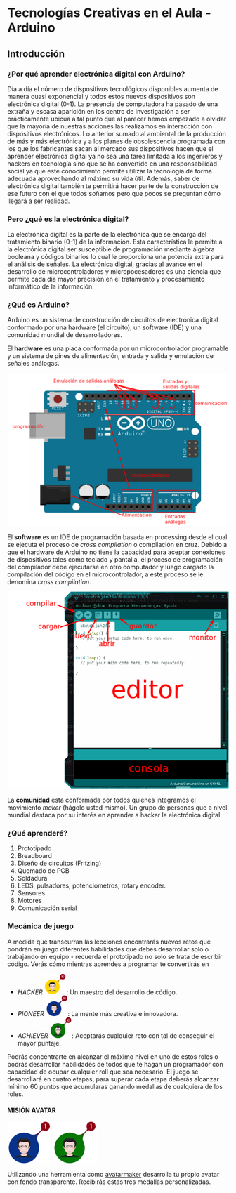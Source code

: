 # Tecnologías Creativas en el Aula - Arduino

## Introducción

### ¿Por qué aprender electrónica digital con Arduino?

Día a día el número de dispositivos tecnológicos disponibles aumenta de manera quasi exponencial y todos estos nuevos dispositivos son electrónica digital (0-1). La presencia de computadora ha pasado de una extraña y escasa aparición en los centro de investigación a ser prácticamente ubicua a tal punto que al parecer hemos empezado a olvidar que la mayoría de nuestras acciones las realizamos en interacción con dispositivos electrónicos. Lo anterior sumado al ambiental de la producción de más y más electrónica y a los planes de obsolescencia programada con los que los fabricantes sacan al mercado sus dispositivos hacen que el aprender electrónica digital ya no sea una tarea limitada a los ingenieros y hackers en tecnología sino que se ha convertido en una responsabilidad social ya que este conocimiento permite utilizar la tecnología de forma adecuada aprovechando al máximo su vida útil. Además, saber de electrónica digital también te permitirá hacer parte de la construcción de ese futuro con el que todos soñamos pero que pocos se preguntan cómo llegará a ser realidad.

### Pero ¿qué es la electrónica digital?

La electrónica digital es la parte de la electrónica que se encarga del tratamiento binario (0-1) de la información. Esta característica le permite a la electrónica digital ser susceptible de programación mediante álgebra booleana y códigos binarios lo cual le proporciona una potencia extra para el análisis de señales. La electrónica digital, gracias al avance en el desarrollo de microcontroladores y micropocesadores es una ciencia que permite cada dia mayor precisión en el tratamiento y procesamiento informático de la información.

### ¿Qué es Arduino?

Arduino es un sistema de construcción de circuitos de electrónica digital conformado por una hardware (el circuito), un software (IDE) y una comunidad mundial de desarrolladores.

El **hardware** es una placa conformada por un microcontrolador programable y un sistema de pines de alimentación, entrada y salida y emulación de señales análogas.

<img src="./images/arduinoUno.png">

El **software** es un IDE de programación basada en processing desde el cual se ejecuta el proceso de _cross compilation_ o compilación en cruz. Debido a que el hardware de Arduino no tiene la capacidad para aceptar conexiones de dispositivos tales como teclado y pantalla, el proceso de programación del compilador debe ejecutarse en otro computador y luego cargado la compilación del código en el microcontrolador, a este proceso se le denomina _cross compilation_.

<img src="./images/arduinoIDE.png">

La **comunidad** esta conformada por todos quienes integramos el movimiento _maker_ (hágolo usted mismo). Un grupo de personas que a nivel mundial destaca por su interés en aprender a hackar la electrónica digital.

### ¿Qué aprenderé?

1. Prototipado
  1. Breadboard
  2. Diseño de circuitos (Fritzing)
  3. Quemado de PCB
  4. Soldadura
2. LEDS, pulsadores, potenciometros, rotary encoder.
3. Sensores
4. Motores
5. Comunicación serial

### Mecánica de juego

A medida que transcurran las lecciones encontrarás nuevos retos que pondrán en juego diferentes habilidades que debes desarrollar solo o trabajando en equipo - recuerda el prototipado no solo se trata de escribir código. Verás cómo mientras aprendes a programar te convertirás en
- _HACKER_ <img src="./images/medalHacker_10.png" width="50"/>: Un maestro del desarrollo de código.
- _PIONEER_ <img src="./images/medalPioneer_10.png" width="50"/>: La mente más creativa e innovadora.
- _ACHIEVER_ <img src="./images/medalAchiever_10.png" width="50"/>: Aceptarás cualquier reto con tal de conseguir el mayor puntaje.

Podrás concentrarte en alcanzar el máximo nivel en uno de estos roles o podrás desarrollar habilidades de todos que te hagan un programador con capacidad de ocupar cualquier roll que sea necesario. El juego se desarrollará en cuatro etapas, para superar cada etapa deberás alcanzar mínimo 60 puntos que acumularas ganando medallas de cualquiera de los roles.

#### MISIÓN AVATAR
<img src="./images/medalPioneer_1.png" width="100"/>
<img src="./images/medalAchiever_1.png" width="100"/>

Utilizando una herramienta como [avatarmaker][1] desarrolla tu propio avatar con fondo transparente. Recibirás estas tres medallas personalizadas.

[1]: http://avatarmaker.com/
